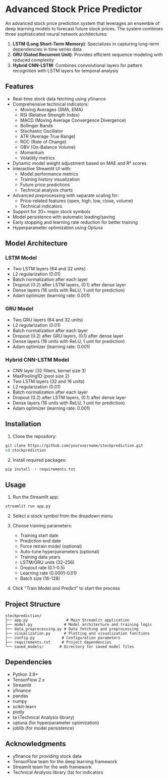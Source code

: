 # Advanced Stock Price Predictor

An advanced stock price prediction system that leverages an ensemble of deep learning models to forecast future stock prices. The system combines three sophisticated neural network architectures:

1. **LSTM (Long Short-Term Memory)**: Specializes in capturing long-term dependencies in time series data
2. **GRU (Gated Recurrent Unit)**: Provides efficient sequence modeling with reduced complexity
3. **Hybrid CNN-LSTM**: Combines convolutional layers for pattern recognition with LSTM layers for temporal analysis

## Features

- Real-time stock data fetching using yfinance
- Comprehensive technical indicators:
  - Moving Averages (SMA, EMA)
  - RSI (Relative Strength Index)
  - MACD (Moving Average Convergence Divergence)
  - Bollinger Bands
  - Stochastic Oscillator
  - ATR (Average True Range)
  - ROC (Rate of Change)
  - OBV (On-Balance Volume)
  - Momentum
  - Volatility metrics
- Dynamic model weight adjustment based on MAE and R² scores
- Interactive Streamlit UI with:
  - Model performance metrics
  - Training history visualization
  - Future price predictions
  - Technical analysis charts
- Advanced preprocessing with separate scaling for:
  - Price-related features (open, high, low, close, volume)
  - Technical indicators
- Support for 20+ major stock symbols
- Model persistence with automatic loading/saving
- Early stopping and learning rate reduction for better training
- Hyperparameter optimization using Optuna

## Model Architecture

### LSTM Model
- Two LSTM layers (64 and 32 units)
- L2 regularization (0.01)
- Batch normalization after each layer
- Dropout (0.2) after LSTM layers, (0.1) after dense layer
- Dense layers (16 units with ReLU, 1 unit for prediction)
- Adam optimizer (learning rate: 0.001)

### GRU Model
- Two GRU layers (64 and 32 units)
- L2 regularization (0.01)
- Batch normalization after each layer
- Dropout (0.2) after GRU layers, (0.1) after dense layer
- Dense layers (16 units with ReLU, 1 unit for prediction)
- Adam optimizer (learning rate: 0.001)

### Hybrid CNN-LSTM Model
- CNN layer (32 filters, kernel size 3)
- MaxPooling1D (pool size 2)
- Two LSTM layers (32 and 16 units)
- L2 regularization (0.01)
- Batch normalization after each layer
- Dropout (0.2) after LSTM layers, (0.1) after dense layer
- Dense layers (16 units with ReLU, 1 unit for prediction)
- Adam optimizer (learning rate: 0.001)

## Installation

1. Clone the repository:
```bash
git clone https://github.com/yourusername/stockprediction.git
cd stockprediction
```

2. Install required packages:
```bash
pip install -r requirements.txt
```

## Usage

1. Run the Streamlit app:
```bash
streamlit run app.py
```

2. Select a stock symbol from the dropdown menu
3. Choose training parameters:
   - Training start date
   - Prediction end date
   - Force retrain model (optional)
   - Auto-tune hyperparameters (optional)
   - Training data years
   - LSTM/GRU units (32-256)
   - Dropout rate (0.1-0.5)
   - Learning rate (0.0001-0.01)
   - Batch size (16-128)

4. Click "Train Model and Predict" to start the process

## Project Structure

```
stockprediction/
├── app.py                 # Main Streamlit application
├── model.py              # Model architecture and training logic
├── data_preprocessing.py # Data fetching and preprocessing
├── visualization.py      # Plotting and visualization functions
├── config.py            # Configuration parameters
├── requirements.txt     # Project dependencies
└── saved_models/       # Directory for saved model files
```

## Dependencies

- Python 3.8+
- TensorFlow 2.x
- Streamlit
- yfinance
- pandas
- numpy
- scikit-learn
- plotly
- ta (Technical Analysis library)
- optuna (for hyperparameter optimization)
- joblib (for model persistence)

## Acknowledgments

- yfinance for providing stock data
- TensorFlow team for the deep learning framework
- Streamlit team for the web framework
- Technical Analysis library (ta) for indicators 